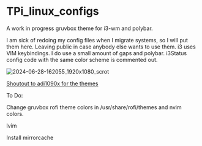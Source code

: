 # TPi_linux_configs
A work in progress gruvbox theme for i3-wm and polybar.


I am sick of redoing my config files when I migrate systems, so I will put them here. Leaving public in case anybody else wants to use them. i3 uses VIM keybindings. I do use a small amount of gaps and polybar. i3Status config code with the same color scheme is commented out.


![2024-06-28-162055_1920x1080_scrot](https://github.com/TPi-Home/TPi_Dotfiles/assets/45609608/88d4bb05-e10f-45be-ac70-a3a15c7b6c31)


[Shoutout to adi1090x for the themes](https://github.com/adi1090x/polybar-themes)

To Do:

Change gruvbox rofi theme colors in /usr/share/rofi/themes and nvim colors.

lvim

Install mirrorcache
